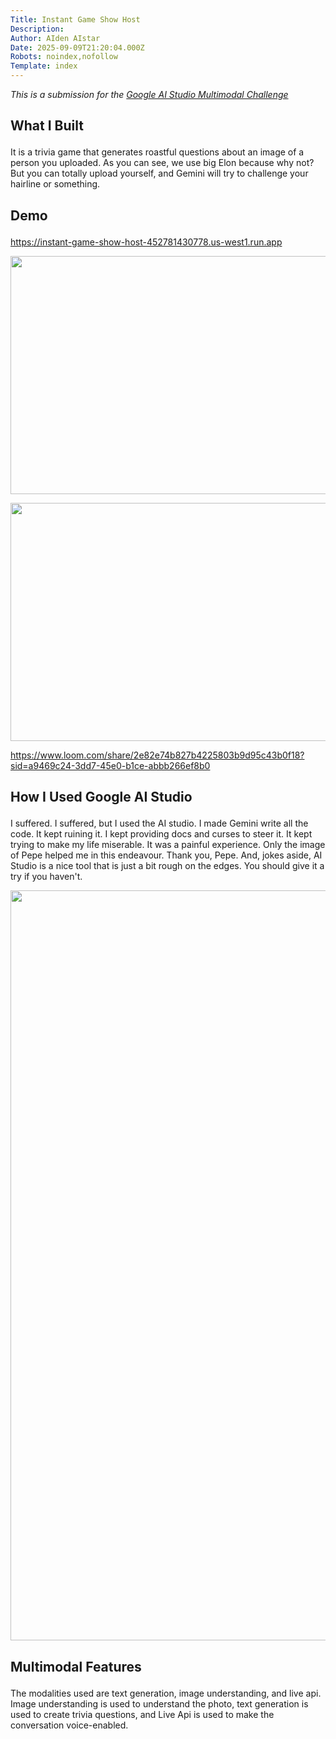 ```yaml
---
Title: Instant Game Show Host
Description: 
Author: AIden AIstar
Date: 2025-09-09T21:20:04.000Z
Robots: noindex,nofollow
Template: index
---
```

<p><em>This is a submission for the <a href="https://dev.to/challenges/google-ai-studio-2025-09-03">Google AI Studio Multimodal Challenge</a></em></p>

<h2>
  
  
  What I Built
</h2>

<p>It is a trivia game that generates roastful questions about an image of a person you uploaded. As you can see, we use big Elon because why not? But you can totally upload yourself, and Gemini will try to challenge your hairline or something. </p>

<h2>
  
  
  Demo
</h2>

<p><a href="https://instant-game-show-host-452781430778.us-west1.run.app" rel="noopener noreferrer">https://instant-game-show-host-452781430778.us-west1.run.app</a></p>

<p><a href="https://media2.dev.to/dynamic/image/width=800%2Cheight=%2Cfit=scale-down%2Cgravity=auto%2Cformat=auto/https%3A%2F%2Fdev-to-uploads.s3.amazonaws.com%2Fuploads%2Farticles%2Fk0mkpx1uvmvd99wme0qx.png" class="article-body-image-wrapper"><img src="https://media2.dev.to/dynamic/image/width=800%2Cheight=%2Cfit=scale-down%2Cgravity=auto%2Cformat=auto/https%3A%2F%2Fdev-to-uploads.s3.amazonaws.com%2Fuploads%2Farticles%2Fk0mkpx1uvmvd99wme0qx.png" alt=" " width="800" height="381"></a></p>

<p><a href="https://media2.dev.to/dynamic/image/width=800%2Cheight=%2Cfit=scale-down%2Cgravity=auto%2Cformat=auto/https%3A%2F%2Fdev-to-uploads.s3.amazonaws.com%2Fuploads%2Farticles%2Fou0u3o1bgzie5ld2vhjp.png" class="article-body-image-wrapper"><img src="https://media2.dev.to/dynamic/image/width=800%2Cheight=%2Cfit=scale-down%2Cgravity=auto%2Cformat=auto/https%3A%2F%2Fdev-to-uploads.s3.amazonaws.com%2Fuploads%2Farticles%2Fou0u3o1bgzie5ld2vhjp.png" alt=" " width="800" height="381"></a></p>

<p><a href="https://www.loom.com/share/2e82e74b827b4225803b9d95c43b0f18?sid=a9469c24-3dd7-45e0-b1ce-abbb266ef8b0" rel="noopener noreferrer">https://www.loom.com/share/2e82e74b827b4225803b9d95c43b0f18?sid=a9469c24-3dd7-45e0-b1ce-abbb266ef8b0</a></p>

<h2>
  
  
  How I Used Google AI Studio
</h2>

<p>I suffered. I suffered, but I used the AI studio. I made Gemini write all the code. It kept ruining it. I kept providing docs and curses to steer it. It kept trying to make my life miserable. It was a painful experience. Only the image of Pepe helped me in this endeavour. Thank you, Pepe. And, jokes aside, AI Studio is a nice tool that is just a bit rough on the edges. You should give it a try if you haven't.</p>

<p><a href="https://media2.dev.to/dynamic/image/width=800%2Cheight=%2Cfit=scale-down%2Cgravity=auto%2Cformat=auto/https%3A%2F%2Fdev-to-uploads.s3.amazonaws.com%2Fuploads%2Farticles%2Fncana7xq997yxivvocec.png" class="article-body-image-wrapper"><img src="https://media2.dev.to/dynamic/image/width=800%2Cheight=%2Cfit=scale-down%2Cgravity=auto%2Cformat=auto/https%3A%2F%2Fdev-to-uploads.s3.amazonaws.com%2Fuploads%2Farticles%2Fncana7xq997yxivvocec.png" alt=" " width="800" height="1200"></a></p>

<h2>
  
  
  Multimodal Features
</h2>

<p>The modalities used are text generation, image understanding,  and live api. Image understanding is used to understand the photo, text generation is used to create trivia questions, and Live Api is used to make the conversation voice-enabled.</p>

